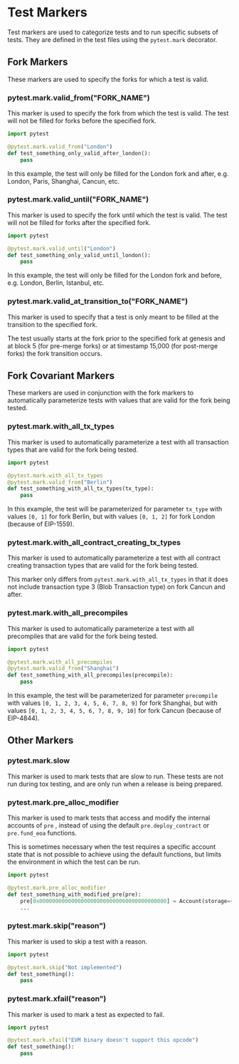 # Test Markers

Test markers are used to categorize tests and to run specific subsets of tests. They are defined in the test files using the `pytest.mark` decorator.

## Fork Markers

These markers are used to specify the forks for which a test is valid.

### pytest.mark.valid_from("FORK_NAME")

This marker is used to specify the fork from which the test is valid. The test will not be filled for forks before the specified fork.

```python
import pytest

@pytest.mark.valid_from("London")
def test_something_only_valid_after_london():
    pass
```

In this example, the test will only be filled for the London fork and after, e.g. London, Paris, Shanghai, Cancun, etc.

### pytest.mark.valid_until("FORK_NAME")

This marker is used to specify the fork until which the test is valid. The test will not be filled for forks after the specified fork.

```python
import pytest

@pytest.mark.valid_until("London")
def test_something_only_valid_until_london():
    pass
```

In this example, the test will only be filled for the London fork and before, e.g. London, Berlin, Istanbul, etc.

### pytest.mark.valid_at_transition_to("FORK_NAME")

This marker is used to specify that a test is only meant to be filled at the transition to the specified fork.

The test usually starts at the fork prior to the specified fork at genesis and at block 5 (for pre-merge forks) or at timestamp 15,000 (for post-merge forks) the fork transition occurs.

## Fork Covariant Markers

These markers are used in conjunction with the fork markers to automatically parameterize tests with values that are valid for the fork being tested.

### pytest.mark.with_all_tx_types

This marker is used to automatically parameterize a test with all transaction types that are valid for the fork being tested.

```python
import pytest

@pytest.mark.with_all_tx_types
@pytest.mark.valid_from("Berlin")
def test_something_with_all_tx_types(tx_type):
    pass
```

In this example, the test will be parameterized for parameter `tx_type` with values `[0, 1]` for fork Berlin, but with values `[0, 1, 2]` for fork London (because of EIP-1559).

### pytest.mark.with_all_contract_creating_tx_types

This marker is used to automatically parameterize a test with all contract creating transaction types that are valid for the fork being tested.

This marker only differs from `pytest.mark.with_all_tx_types` in that it does not include transaction type 3 (Blob Transaction type) on fork Cancun and after.

### pytest.mark.with_all_precompiles

This marker is used to automatically parameterize a test with all precompiles that are valid for the fork being tested.

```python
import pytest

@pytest.mark.with_all_precompiles
@pytest.mark.valid_from("Shanghai")
def test_something_with_all_precompiles(precompile):
    pass
```

In this example, the test will be parameterized for parameter `precompile` with values `[0, 1, 2, 3, 4, 5, 6, 7, 8, 9]` for fork Shanghai, but with values `[0, 1, 2, 3, 4, 5, 6, 7, 8, 9, 10]` for fork Cancun (because of EIP-4844).

## Other Markers

### pytest.mark.slow

This marker is used to mark tests that are slow to run. These tests are not run during tox testing, and are only run when a release is being prepared.

### pytest.mark.pre_alloc_modifier

This marker is used to mark tests that access and modify the internal accounts of `pre` , instead of using the default `pre.deploy_contract` or `pre.fund_eoa` functions.

This is sometimes necessary when the test requires a specific account state that is not possible to achieve using the default functions, but limits the environment in which the test can be run.

```python
import pytest

@pytest.mark.pre_alloc_modifier
def test_something_with_modified_pre(pre):
    pre[0x0000000000000000000000000000000000000000] = Account(storage={0: 1})
    ...
```

### pytest.mark.skip("reason")

This marker is used to skip a test with a reason.

```python
import pytest

@pytest.mark.skip("Not implemented")
def test_something():
    pass
```

### pytest.mark.xfail("reason")

This marker is used to mark a test as expected to fail.

```python
import pytest

@pytest.mark.xfail("EVM binary doesn't support this opcode")
def test_something():
    pass
```
